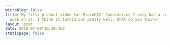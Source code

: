 ```yaml
---
microblog: false
title: My first product video for MicroK12! Considering I only had a couple days to
  work on it, I think it turned out pretty well. What do you think?
layout: post
date: 2010-07-09T10:39:45Z
staticpage: false
---
```



